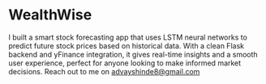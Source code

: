 # WealthWise
I built a smart stock forecasting app that uses LSTM neural networks to predict future stock prices based on historical data. With a clean Flask backend and yFinance integration, it gives real-time insights and a smooth user experience, perfect for anyone looking to make informed market decisions.
Reach out to me on advayshinde8@gmail.com
